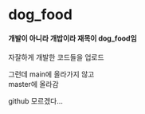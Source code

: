 # dog_food
#### 개발이 아니라 개밥이라 재목이 dog_food임

자잘하게 개발한 코드들을 업로드

그런데 main에 올라가지 않고  
master에 올라감

github 모르겠다...
